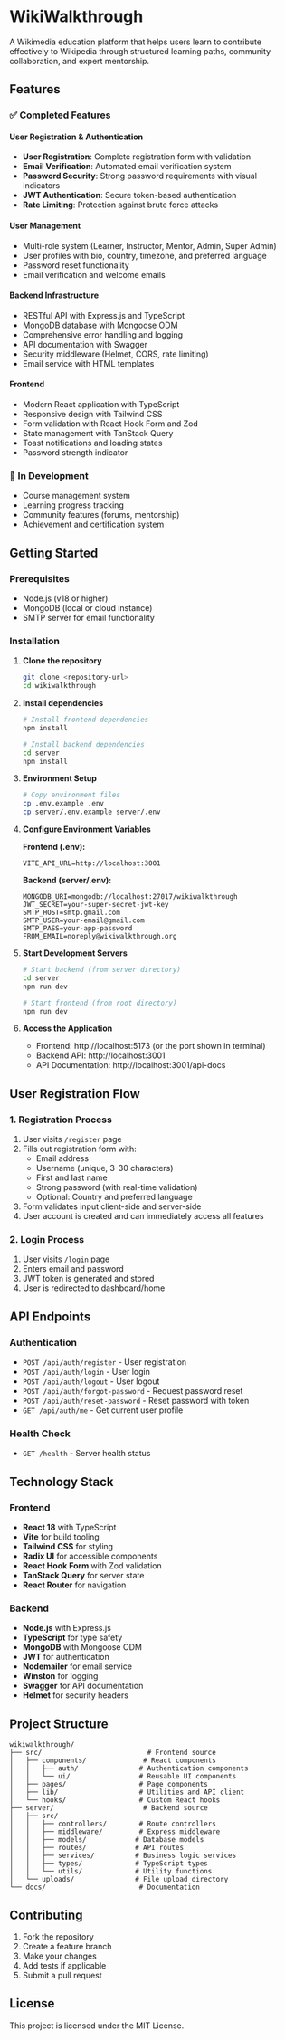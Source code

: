 # WikiWalkthrough

A Wikimedia education platform that helps users learn to contribute effectively to Wikipedia through structured learning paths, community collaboration, and expert mentorship.

## Features

### ✅ Completed Features

#### User Registration & Authentication
- **User Registration**: Complete registration form with validation
- **Email Verification**: Automated email verification system
- **Password Security**: Strong password requirements with visual indicators
- **JWT Authentication**: Secure token-based authentication
- **Rate Limiting**: Protection against brute force attacks

#### User Management
- Multi-role system (Learner, Instructor, Mentor, Admin, Super Admin)
- User profiles with bio, country, timezone, and preferred language
- Password reset functionality
- Email verification and welcome emails

#### Backend Infrastructure
- RESTful API with Express.js and TypeScript
- MongoDB database with Mongoose ODM
- Comprehensive error handling and logging
- API documentation with Swagger
- Security middleware (Helmet, CORS, rate limiting)
- Email service with HTML templates

#### Frontend
- Modern React application with TypeScript
- Responsive design with Tailwind CSS
- Form validation with React Hook Form and Zod
- State management with TanStack Query
- Toast notifications and loading states
- Password strength indicator

### 🚧 In Development
- Course management system
- Learning progress tracking
- Community features (forums, mentorship)
- Achievement and certification system

## Getting Started

### Prerequisites
- Node.js (v18 or higher)
- MongoDB (local or cloud instance)
- SMTP server for email functionality

### Installation

1. **Clone the repository**
   ```bash
   git clone <repository-url>
   cd wikiwalkthrough
   ```

2. **Install dependencies**
   ```bash
   # Install frontend dependencies
   npm install

   # Install backend dependencies
   cd server
   npm install
   ```

3. **Environment Setup**
   ```bash
   # Copy environment files
   cp .env.example .env
   cp server/.env.example server/.env
   ```

4. **Configure Environment Variables**

   **Frontend (.env):**
   ```env
   VITE_API_URL=http://localhost:3001
   ```

   **Backend (server/.env):**
   ```env
   MONGODB_URI=mongodb://localhost:27017/wikiwalkthrough
   JWT_SECRET=your-super-secret-jwt-key
   SMTP_HOST=smtp.gmail.com
   SMTP_USER=your-email@gmail.com
   SMTP_PASS=your-app-password
   FROM_EMAIL=noreply@wikiwalkthrough.org
   ```

5. **Start Development Servers**
   ```bash
   # Start backend (from server directory)
   cd server
   npm run dev

   # Start frontend (from root directory)
   npm run dev
   ```

6. **Access the Application**
   - Frontend: http://localhost:5173 (or the port shown in terminal)
   - Backend API: http://localhost:3001
   - API Documentation: http://localhost:3001/api-docs

## User Registration Flow

### 1. Registration Process
1. User visits `/register` page
2. Fills out registration form with:
   - Email address
   - Username (unique, 3-30 characters)
   - First and last name
   - Strong password (with real-time validation)
   - Optional: Country and preferred language
3. Form validates input client-side and server-side
4. User account is created and can immediately access all features

### 2. Login Process
1. User visits `/login` page
2. Enters email and password
3. JWT token is generated and stored
4. User is redirected to dashboard/home

## API Endpoints

### Authentication
- `POST /api/auth/register` - User registration
- `POST /api/auth/login` - User login
- `POST /api/auth/logout` - User logout
- `POST /api/auth/forgot-password` - Request password reset
- `POST /api/auth/reset-password` - Reset password with token
- `GET /api/auth/me` - Get current user profile

### Health Check
- `GET /health` - Server health status

## Technology Stack

### Frontend
- **React 18** with TypeScript
- **Vite** for build tooling
- **Tailwind CSS** for styling
- **Radix UI** for accessible components
- **React Hook Form** with Zod validation
- **TanStack Query** for server state
- **React Router** for navigation

### Backend
- **Node.js** with Express.js
- **TypeScript** for type safety
- **MongoDB** with Mongoose ODM
- **JWT** for authentication
- **Nodemailer** for email service
- **Winston** for logging
- **Swagger** for API documentation
- **Helmet** for security headers

## Project Structure

```
wikiwalkthrough/
├── src/                          # Frontend source
│   ├── components/              # React components
│   │   ├── auth/               # Authentication components
│   │   └── ui/                 # Reusable UI components
│   ├── pages/                  # Page components
│   ├── lib/                    # Utilities and API client
│   └── hooks/                  # Custom React hooks
├── server/                      # Backend source
│   ├── src/
│   │   ├── controllers/        # Route controllers
│   │   ├── middleware/         # Express middleware
│   │   ├── models/            # Database models
│   │   ├── routes/            # API routes
│   │   ├── services/          # Business logic services
│   │   ├── types/             # TypeScript types
│   │   └── utils/             # Utility functions
│   └── uploads/               # File upload directory
└── docs/                       # Documentation
```

## Contributing

1. Fork the repository
2. Create a feature branch
3. Make your changes
4. Add tests if applicable
5. Submit a pull request

## License

This project is licensed under the MIT License.